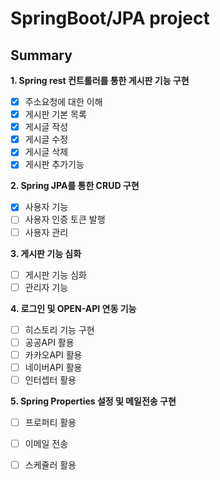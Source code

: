 # SpringBoot/JPA project

## Summary
**1. Spring rest 컨트롤러를 통한 게시판 기능 구현**
- [x] 주소요청에 대한 이해
- [x] 게시판 기본 목록
- [x] 게시글 작성
- [x] 게시글 수정
- [x] 게시글 삭제
- [x] 게시판 추가기능

**2. Spring JPA를 통한 CRUD 구현**
- [x] 사용자 기능
- [ ] 사용자 인증 토큰 발행
- [ ] 사용자 관리

**3. 게시판 기능 심화**
- [ ] 게시판 기능 심화
- [ ] 관리자 기능

**4. 로그인 및 OPEN-API 연동 기능**
- [ ] 히스토리 기능 구현
- [ ] 공공API 활용
- [ ] 카카오API 활용
- [ ] 네이버API 활용
- [ ] 인터셉터 활용

**5. Spring Properties 설정 및 메일전송 구현**
- [ ] 프로퍼티 활용
- [ ] 이메일 전송
- [ ] 스케쥴러 활용

